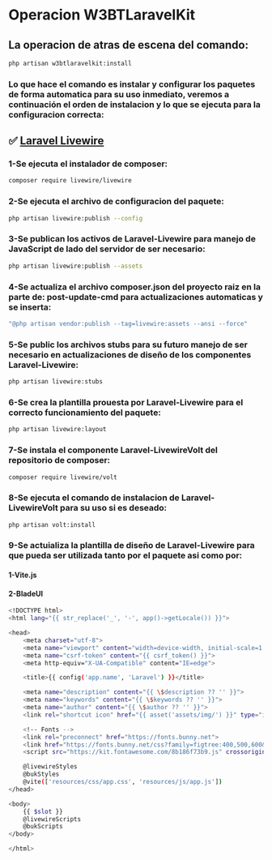 # Operacion **W3BTLaravelKit**

## La operacion de atras de escena del comando:
```sh
php artisan w3btlaravelkit:install
```
### Lo que hace el comando es instalar y configurar los paquetes de forma automatica para su uso inmediato, veremos a continuación el orden de instalacion y lo que se ejecuta para la configuracion correcta:

## ✅ [Laravel Livewire](https://livewire.laravel.com)

### 1-Se ejecuta el instalador de composer:
```bash
composer require livewire/livewire
```
### 2-Se ejecuta el archivo de configuracion del paquete:
```bash
php artisan livewire:publish --config
```
### 3-Se publican los activos de **Laravel-Livewire** para manejo de **JavaScript** de lado del servidor de ser necesario:
```bash
php artisan livewire:publish --assets
```
### 4-Se actualiza el archivo **composer.json** del proyecto raiz en la parte de: **post-update-cmd** para actualizaciones automaticas y se inserta:
```bash
"@php artisan vendor:publish --tag=livewire:assets --ansi --force"
```
### 5-Se public los archivos stubs para su futuro manejo de ser necesario en actualizaciones de diseño de los componentes **Laravel-Livewire**:
```bash
php artisan livewire:stubs
```
### 6-Se crea la plantilla prouesta por **Laravel-Livewire** para el correcto funcionamiento del paquete:
```bash
php artisan livewire:layout
```
### 7-Se instala el componente **Laravel-LivewireVolt** del repositorio de composer:
```bash
composer require livewire/volt
```
### 8-Se ejecuta el comando de instalacion de **Laravel-LivewireVolt** para su uso si es deseado:
```bash
php artisan volt:install
```
### 9-Se actuializa la plantilla de diseño de **Laravel-Livewire** para que pueda ser utilizada tanto por el paquete asi como por:
#### 1-Vite.js
#### 2-BladeUI
```bash
<!DOCTYPE html>
<html lang="{{ str_replace('_', '-', app()->getLocale()) }}">

<head>
    <meta charset="utf-8">
    <meta name="viewport" content="width=device-width, initial-scale=1.0">
    <meta name="csrf-token" content="{{ csrf_token() }}">
    <meta http-equiv="X-UA-Compatible" content="IE=edge">

    <title>{{ config('app.name', 'Laravel') }}</title>

    <meta name="description" content="{{ \$description ?? '' }}">
    <meta name="keywords" content="{{ \$keywords ?? '' }}">
    <meta name="author" content="{{ \$author ?? '' }}">
    <link rel="shortcut icon" href="{{ asset('assets/img/') }}" type="image/x-icon">

    <!-- Fonts -->
    <link rel="preconnect" href="https://fonts.bunny.net">
    <link href="https://fonts.bunny.net/css?family=figtree:400,500,600&display=swap" rel="stylesheet" />
    <script src="https://kit.fontawesome.com/8b186f73b9.js" crossorigin="anonymous"></script>

    @livewireStyles
    @bukStyles
    @vite(['resources/css/app.css', 'resources/js/app.js'])
</head>

<body>
    {{ $slot }}
    @livewireScripts
    @bukScripts
</body>

</html>
```
